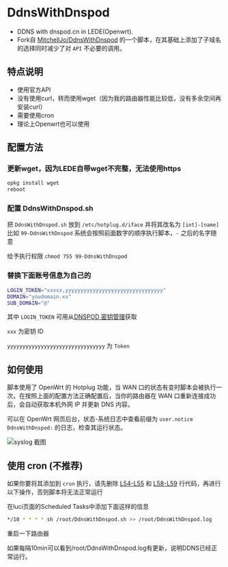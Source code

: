 # DdnsWithDnspod

* DDNS with dnspod.cn in LEDE(Openwrt).
* Fork自 [MitchellJo/DdnsWithDnspod](https://github.com/MitchellJo/DdnsWithDnspod) 的一个脚本，在其基础上添加了子域名的选择同时减少了对 `API` 不必要的调用。

## 特点说明

* 使用官方API
* 没有使用curl，转而使用wget（因为我的路由器性能比较低，没有多余空间再安装curl）
* 需要使用cron
* 理论上Openwrt也可以使用

## 配置方法

### 更新wget，因为LEDE自带wget不完整，无法使用https

```bash
opkg install wget
reboot
```
### 配置 DdnsWithDnspod.sh

把 `DdnsWithDnspod.sh` 放到 `/etc/hotplug.d/iface` 并将其改名为 `[int]-[name]` 比如 `99-DdnsWithDnspod` 系统会按照前面数字的顺序执行脚本，`-` 之后的名字随意

给予执行权限 `chmod 755 99-DdnsWithDnspod`

### 替换下面账号信息为自己的

```bash
LOGIN_TOKEN="xxxxx,yyyyyyyyyyyyyyyyyyyyyyyyyyyyyyyy"
DOMAIN="youdomain.xx"
SUB_DOMAIN="@"
```

其中 `LOGIN_TOKEN` 可用从[DNSPOD 密钥管理](https://console.dnspod.cn/account/token)获取

`xxx` 为密钥 ID

`yyyyyyyyyyyyyyyyyyyyyyyyyyyyyyyy` 为 `Token`

## 如何使用

脚本使用了 OpenWrt 的 Hotplug 功能，当 WAN 口的状态有变时脚本会被执行一次。在按照上面的配置方法正确配置后，当你的路由器在 WAN 口重新连接成功后，会自动获取本机外网 IP 并更新 DNS 内容。

可以在 OpenWrt 网页后台，状态-系统日志中查看前缀为 `user.notice DdnsWithDnspod:` 的日志，检查其运行状态。

![syslog 截图](https://cdn.jsdelivr.net/gh/blackyau/DdnsWithDnspod@img/log.jpg)

## 使用 cron (不推荐)

如果你要将其添加到 `cron` 执行，请先删除 [L54-L55](https://github.com/blackyau/DdnsWithDnspod/blob/master/DdnsWithDnspod.sh#L54-L55) 和 [L58-L59](https://github.com/blackyau/DdnsWithDnspod/blob/master/DdnsWithDnspod.sh#L58-L59) 行代码，再进行以下操作，否则脚本将无法正常运行

在luci页面的Scheduled Tasks中添加下面这样的信息
```bash
*/10 * * * * sh /root/DdnsWithDnspod.sh >> /root/DdnsWithDnspod.log
```
重启一下路由器

如果每隔10min可以看到/root/DdnsWithDnspod.log有更新，说明DDNS已经正常运行。
